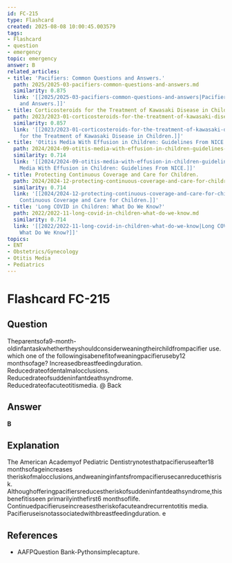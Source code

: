```yaml
---
id: FC-215
type: Flashcard
created: 2025-08-08 10:00:45.003579
tags:
- Flashcard
- question
- emergency
topic: emergency
answer: B
related_articles:
- title: 'Pacifiers: Common Questions and Answers.'
  path: 2025/2025-03-pacifiers-common-questions-and-answers.md
  similarity: 0.875
  link: '[[2025/2025-03-pacifiers-common-questions-and-answers|Pacifiers: Common Questions
    and Answers.]]'
- title: Corticosteroids for the Treatment of Kawasaki Disease in Children.
  path: 2023/2023-01-corticosteroids-for-the-treatment-of-kawasaki-disease-in-chi.md
  similarity: 0.857
  link: '[[2023/2023-01-corticosteroids-for-the-treatment-of-kawasaki-disease-in-chi|Corticosteroids
    for the Treatment of Kawasaki Disease in Children.]]'
- title: 'Otitis Media With Effusion in Children: Guidelines From NICE.'
  path: 2024/2024-09-otitis-media-with-effusion-in-children-guidelines-from-nice.md
  similarity: 0.714
  link: '[[2024/2024-09-otitis-media-with-effusion-in-children-guidelines-from-nice|Otitis
    Media With Effusion in Children: Guidelines From NICE.]]'
- title: Protecting Continuous Coverage and Care for Children.
  path: 2024/2024-12-protecting-continuous-coverage-and-care-for-children.md
  similarity: 0.714
  link: '[[2024/2024-12-protecting-continuous-coverage-and-care-for-children|Protecting
    Continuous Coverage and Care for Children.]]'
- title: 'Long COVID in Children: What Do We Know?'
  path: 2022/2022-11-long-covid-in-children-what-do-we-know.md
  similarity: 0.714
  link: '[[2022/2022-11-long-covid-in-children-what-do-we-know|Long COVID in Children:
    What Do We Know?]]'
topics:
- ENT
- Obstetrics/Gynecology
- Otitis Media
- Pediatrics
---
```


# Flashcard FC-215

## Question

Theparentsofa9-month-oldinfantaskwhethertheyshouldconsiderweaningtheirchildfrompacifier use. which one of the followingisabenefitofweaningpacifieruseby12 monthsofage? Increasedbreastfeedingduration. Reducedrateofdentalmalocclusions. Reducedrateofsuddeninfantdeathsyndrome. Reducedrateofacuteotitismedia. @ Back

## Answer

**B**

## Explanation

The American Academyof Pediatric Dentistrynotesthatpacifieruseafter18 monthsofageincreases theriskofmalocclusions,andweaninginfantsfrompacifierusecanreducethisrisk. Althoughofferingpacifiersreducestheriskofsuddeninfantdeathsyndrome,thisbenefitisseen primarilyinthefirst6 monthsoflife. Continuedpacifieruseincreasestheriskofacuteandrecurrentotitis media. Pacifieruseisnotassociatedwithbreastfeedingduration. e

## References

- AAFPQuestion Bank-Pythonsimplecapture.

